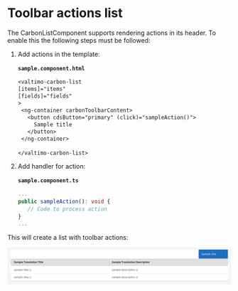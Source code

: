 # Toolbar actions list

The CarbonListComponent supports rendering actions in its header. To enable this the following steps must be followed:

1.  Add actions in the template:

    **`sample.component.html`**

    ```angular2html
    <valtimo-carbon-list
    [items]="items"
    [fields]="fields"
    >
     <ng-container carbonToolbarContent>
       <button cdsButton="primary" (click)="sampleAction()">
         Sample title
       </button>
     </ng-container>

    </valtimo-carbon-list>
    ```
2.  Add handler for action:

    **`sample.component.ts`**

    ```typescript
    ...
    public sampleAction(): void {
       // Code to process action
    }
    ...
    ```

This will create a list with toolbar actions:

![list-with-toolbar-actions.png](../../../.gitbook/assets/list-with-toolbar-actions.png)

